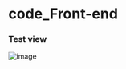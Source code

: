 # code_Front-end

### Test view

![image](https://github.com/aaingyunii/workflow-flyio-in-GithubActions/assets/31847834/461faf68-76c2-4df0-a48d-3fa629608b92)
